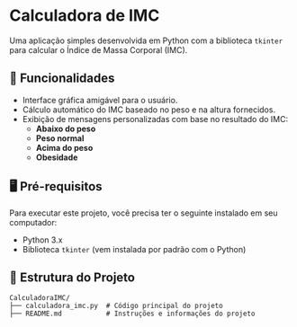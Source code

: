 # Calculadora de IMC

Uma aplicação simples desenvolvida em Python com a biblioteca `tkinter` para calcular o Índice de Massa Corporal (IMC). 

## 🚀 Funcionalidades

- Interface gráfica amigável para o usuário.
- Cálculo automático do IMC baseado no peso e na altura fornecidos.
- Exibição de mensagens personalizadas com base no resultado do IMC:
  - **Abaixo do peso**
  - **Peso normal**
  - **Acima do peso**
  - **Obesidade**

## 🖥️ Pré-requisitos

Para executar este projeto, você precisa ter o seguinte instalado em seu computador:

- Python 3.x
- Biblioteca `tkinter` (vem instalada por padrão com o Python)

## 📂 Estrutura do Projeto

```plaintext
CalculadoraIMC/
├── calculadora_imc.py  # Código principal do projeto
├── README.md           # Instruções e informações do projeto
